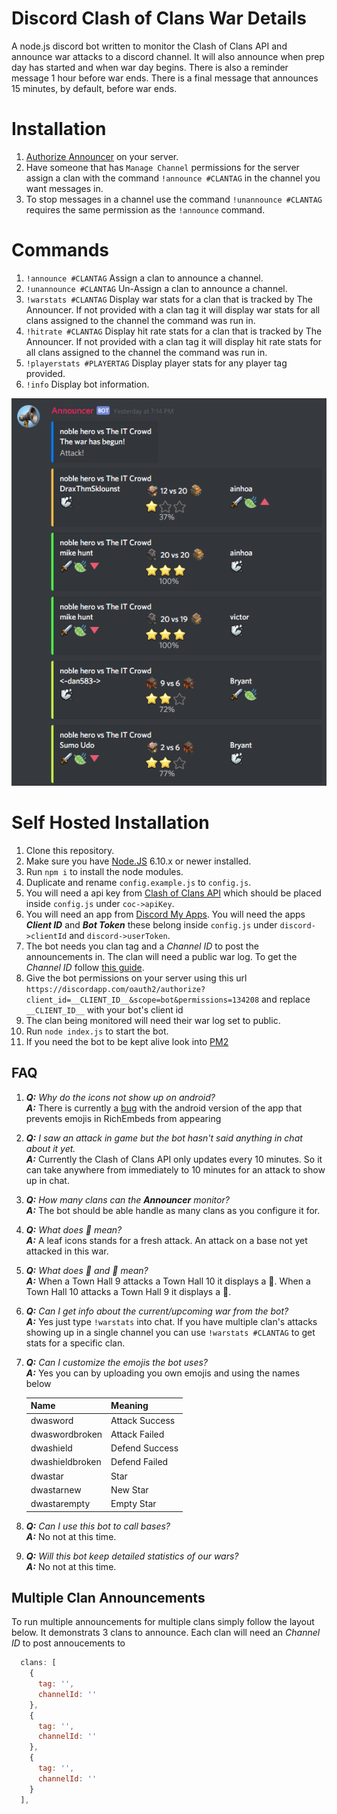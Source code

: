 # Discord Clash of Clans War Details

A node.js discord bot written to monitor the Clash of Clans API and announce war attacks to a discord channel. It will also announce when prep day has started and when war day begins. There is also a reminder message 1 hour before war ends. There is a final message that announces 15 minutes, by default, before war ends.

# Installation

1. [Authorize Announcer](https://discordapp.com/oauth2/authorize?client_id=307275616179322881&scope=bot&permissions=134208) on your server.
1. Have someone that has `Manage Channel` permissions for the server assign a clan with the command `!announce #CLANTAG` in the channel you want messages in.
1. To stop messages in a channel use the command `!unannounce #CLANTAG` requires the same permission as the `!announce` command.

# Commands

1. `!announce #CLANTAG` Assign a clan to announce a channel.
1. `!unannounce #CLANTAG` Un-Assign a clan to announce a channel.
1. `!warstats #CLANTAG` Display war stats for a clan that is tracked by The Announcer. If not provided with a clan tag it will display war stats for all clans assigned to the channel the command was run in.
1. `!hitrate #CLANTAG` Display hit rate stats for a clan that is tracked by The Announcer. If not provided with a clan tag it will display hit rate stats for all clans assigned to the channel the command was run in.
1. `!playerstats #PLAYERTAG` Display player stats for any player tag provided.
1. `!info` Display bot information.

![Screenshot](/screenshot.png)

# Self Hosted Installation

1. Clone this repository.
1. Make sure you have [Node.JS](https://nodejs.org/en/) 6.10.x or newer installed.
1. Run `npm i` to install the node modules.
1. Duplicate and rename `config.example.js` to `config.js`.
1. You will need a api key from [Clash of Clans API](https://developer.clashofclans.com/) which should be placed inside `config.js` under `coc->apiKey`.
1. You will need an app from [Discord My Apps](https://discordapp.com/developers/applications/me). You will need the apps ***Client ID*** and ***Bot Token*** these belong inside `config.js` under `discord->clientId` and `discord->userToken`.
1. The bot needs you clan tag and a *Channel ID* to post the announcements in. The clan will need a public war log. To get the *Channel ID* follow [this guide](https://support.discordapp.com/hc/en-us/articles/206346498-Where-can-I-find-my-server-ID).
1. Give the bot permissions on your server using this url `https://discordapp.com/oauth2/authorize?client_id=__CLIENT_ID__&scope=bot&permissions=134208` and replace `__CLIENT_ID__` with your bot's client id
1. The clan being monitored will need their war log set to public.
1. Run `node index.js` to start the bot.
1. If you need the bot to be kept alive look into [PM2](https://github.com/Unitech/pm2)

## FAQ

1. ***Q:*** *Why do the icons not show up on android?*  
***A:*** There is currently a [bug](https://feedback.discordapp.com/forums/326712-discord-dream-land/suggestions/18524065-fix-emojis-inside-embeds-on-android) with the android version of the app that prevents emojis in RichEmbeds from appearing
1. ***Q:*** *I saw an attack in game but the bot hasn't said anything in chat about it yet.*  
***A:*** Currently the Clash of Clans API only updates every 10 minutes. So it can take anywhere from immediately to 10 minutes for an attack to show up in chat.
1. ***Q:*** *How many clans can the **Announcer** monitor?*  
***A:*** The bot should be able handle as many clans as you configure it for.
1. ***Q:*** *What does 🍃 mean?*  
***A:*** A leaf icons stands for a fresh attack. An attack on a base not yet attacked in this war.
1. ***Q:*** *What does 🔺 and 🔻 mean?*  
***A:*** When a Town Hall 9 attacks a Town Hall 10 it displays a 🔺. When a Town Hall 10 attacks a Town Hall 9 it displays a 🔻.
1. ***Q:*** *Can I get info about the current/upcoming war from the bot?*  
***A:*** Yes just type `!warstats` into chat. If you have multiple clan's attacks showing up in a single channel you can use `!warstats #CLANTAG` to get stats for a specific clan.
1. ***Q:*** *Can I customize the emojis the bot uses?*  
***A:*** Yes you can by uploading you own emojis and using the names below

    |Name | Meaning|
    |-|-|
    |dwasword | Attack Success|
    |dwaswordbroken | Attack Failed|
    |dwashield | Defend Success|
    |dwashieldbroken | Defend Failed|
    |dwastar | Star|
    |dwastarnew | New Star|
    |dwastarempty | Empty Star|
1. ***Q:*** *Can I use this bot to call bases?*  
***A:*** No not at this time.
1. ***Q:*** *Will this bot keep detailed statistics of our wars?*  
***A:*** No not at this time.

## Multiple Clan Announcements
To run multiple announcements for multiple clans simply follow the layout below. It demonstrats 3 clans to announce. Each clan will need an *Channel ID* to post annoucements to
```javascript
  clans: [
    {
      tag: '',
      channelId: ''
    },
    {
      tag: '',
      channelId: ''
    },
    {
      tag: '',
      channelId: ''
    }
  ],
```
